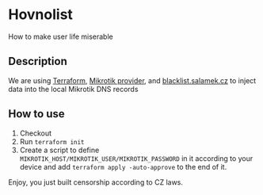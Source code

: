 # Hovnolist

How to make user life miserable 

## Description

We are using [Terraform](https://www.terraform.io/), [Mikrotik provider](https://registry.terraform.io/providers/ddelnano/mikrotik/latest/docs), and [blacklist.salamek.cz](https://blacklist.salamek.cz) to inject data into the local Mikrotik DNS records

## How to use

1. Checkout
1. Run `terraform init`
1. Create a script to define `MIKROTIK_HOST/MIKROTIK_USER/MIKROTIK_PASSWORD` in it according to your device and add `terraform apply -auto-approve` to the end of it.

Enjoy, you just built censorship according to CZ laws.
